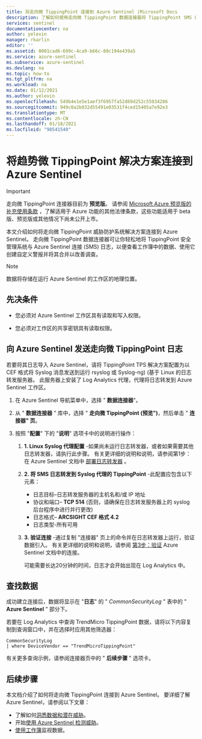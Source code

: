 ```yaml
---
title: 将走向微 TippingPoint 连接到 Azure Sentinel |Microsoft Docs
description: 了解如何使用走向微 TippingPoint 数据连接器将 TippingPoint SMS 日志请求到 Azure Sentinel。 查看工作簿中的 TippingPoint 数据、创建警报并改善调查。
services: sentinel
documentationcenter: na
author: yelevin
manager: rkarlin
editor: ''
ms.assetid: 0001cad6-699c-4ca9-b66c-80c194e439a5
ms.service: azure-sentinel
ms.subservice: azure-sentinel
ms.devlang: na
ms.topic: how-to
ms.tgt_pltfrm: na
ms.workload: na
ms.date: 01/12/2021
ms.author: yelevin
ms.openlocfilehash: 549b4e1e5e1aef3f6957fa52d69d252c55934286
ms.sourcegitcommit: 949c0a2b832d55491e03531f4ced15405a7e92e3
ms.translationtype: MT
ms.contentlocale: zh-CN
ms.lasthandoff: 01/18/2021
ms.locfileid: "98541540"
---
```

# <a name="connect-your-trend-micro-tippingpoint-solution-to-azure-sentinel"></a>将趋势微 TippingPoint 解决方案连接到 Azure Sentinel

> [!IMPORTANT]
> 走向微 TippingPoint 连接器目前为 **预览版**。 请参阅 [Microsoft Azure 预览版的补充使用条款](https://azure.microsoft.com/support/legal/preview-supplemental-terms/) ，了解适用于 Azure 功能的其他法律条款，这些功能适用于 beta 版、预览版或其他情况下尚未公开上市。

本文介绍如何将走向微 TippingPoint 威胁防护系统解决方案连接到 Azure Sentinel。 走向微 TippingPoint 数据连接器可让你轻松地将 TippingPoint 安全管理系统与 Azure Sentinel 连接 (SMS) 日志，以便查看工作簿中的数据、使用它创建自定义警报并将其合并以改善调查。 

> [!NOTE]
> 数据将存储在运行 Azure Sentinel 的工作区的地理位置。

## <a name="prerequisites"></a>先决条件

- 您必须对 Azure Sentinel 工作区具有读取和写入权限。

- 您必须对工作区的共享密钥具有读取权限。

## <a name="send-trend-micro-tippingpoint-logs-to-azure-sentinel"></a>向 Azure Sentinel 发送走向微 TippingPoint 日志

若要将其日志导入 Azure Sentinel，请将 TippingPoint TPS 解决方案配置为以 CEF 格式将 Syslog 消息发送到运行 rsyslog 或 Syslog-ng)  (基于 Linux 的日志转发服务器。 此服务器上安装了 Log Analytics 代理，代理将日志转发到 Azure Sentinel 工作区。

1. 在 Azure Sentinel 导航菜单中，选择 " **数据连接器**"。

1. 从 " **数据连接器** " 库中，选择 " **走向微 TippingPoint (预览")**，然后单击 " **连接器" 页**。

1. 按照 "**配置**" 下的 "**说明**" 选项卡中的说明进行操作：

    1. **1. Linux Syslog 代理配置** -如果尚未运行日志转发器，或者如果需要其他日志转发器，请执行此步骤。 有关更详细的说明和说明，请参阅第1步：在 Azure Sentinel 文档中 [部署日志转发器](connect-cef-agent.md) 。

    1. **2. 将 SMS 日志转发到 Syslog 代理的 TippingPoint** -此配置应包含以下元素：
        - 日志目标–日志转发服务器的主机名和/或 IP 地址
        - 协议和端口– **TCP 514** (否则，请确保在日志转发服务器上的 syslog 后台程序中进行并行更改) 
        - 日志格式– **ARCSIGHT CEF 格式 4.2**
        - 日志类型-所有可用

    1. **3. 验证连接** -通过复制 "连接器" 页上的命令并在日志转发器上运行，验证数据引入。 有关更详细的说明和说明，请参阅 [第3步：验证](connect-cef-verify.md) Azure Sentinel 文档中的连接。

        可能需要长达20分钟的时间，日志才会开始出现在 Log Analytics 中。

## <a name="find-your-data"></a>查找数据

成功建立连接后，数据将显示在 "**日志**" 的 " *CommonSecurityLog* " 表中的 " **Azure Sentinel** " 部分下。

若要在 Log Analytics 中查询 TrendMicro TippingPoint 数据，请将以下内容复制到查询窗口中，并在选择时应用其他筛选器：

```kusto
CommonSecurityLog 
| where DeviceVendor == "TrendMicroTippingPoint"
```

有关更多查询示例，请参阅连接器页中的 " **后续步骤** " 选项卡。

## <a name="next-steps"></a>后续步骤

本文档介绍了如何将走向微 TippingPoint 连接到 Azure Sentinel。 要详细了解 Azure Sentinel，请参阅以下文章：
- 了解如何[洞悉数据和潜在威胁](quickstart-get-visibility.md)。
- 开始[使用 Azure Sentinel 检测威胁](tutorial-detect-threats-built-in.md)。
- [使用工作簿](tutorial-monitor-your-data.md)监视数据。